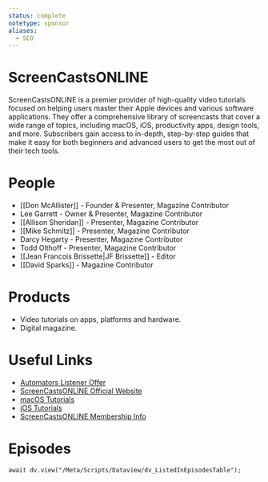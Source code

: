 ```yaml
---
status: complete
notetype: sponsor
aliases:
  - SCO
---
```

# ScreenCastsONLINE
ScreenCastsONLINE is a premier provider of high-quality video tutorials focused on helping users master their Apple devices and various software applications. They offer a comprehensive library of screencasts that cover a wide range of topics, including macOS, iOS, productivity apps, design tools, and more. Subscribers gain access to in-depth, step-by-step guides that make it easy for both beginners and advanced users to get the most out of their tech tools.

# People
- [[Don McAllister]] - Founder & Presenter, Magazine Contributor
- Lee Garrett - Owner & Presenter, Magazine Contributor
- [[Allison Sheridan]] - Presenter, Magazine Contributor
- [[Mike Schmitz]] - Presenter, Magazine Contributor
- Darcy Hegarty - Presenter, Magazine Contributor
- Todd Olthoff - Presenter, Magazine Contributor
- [[Jean Francois Brissette|JF Brissette]] - Editor
- [[David Sparks]] - Magazine Contributor

# Products
- Video tutorials on apps, platforms and hardware.
- Digital magazine.

# Useful Links
- [Automators Listener Offer](https://screencastsonline.com/automators)
- [ScreenCastsONLINE Official Website](https://www.screencastsonline.com)
- [macOS Tutorials](https://www.screencastsonline.com/tutorials/category/macos)
- [iOS Tutorials](https://www.screencastsonline.com/tutorials/category/ios)
- [ScreenCastsONLINE Membership Info](https://www.screencastsonline.com/join)

# Episodes
```dataviewjs
await dv.view("/Meta/Scripts/Dataview/dv_ListedInEpisodesTable");
```

